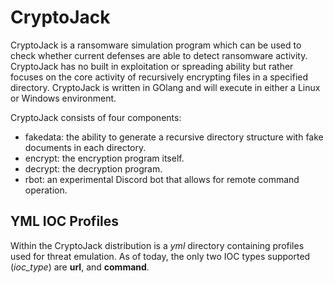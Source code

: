 # CryptoJack

CryptoJack is a ransomware simulation program which can be used to check whether current
defenses are able to detect ransomware activity.  CryptoJack has no built in exploitation
or spreading ability but rather focuses on the core activity of recursively encrypting
files in a specified directory. CryptoJack is written in GOlang and will execute in either
a Linux or Windows environment.

CryptoJack consists of four components:

* fakedata: the ability to generate a recursive directory structure with fake documents in each directory.
* encrypt: the encryption program itself.
* decrypt: the decryption program.
* rbot: an experimental Discord bot that allows for remote command operation.

## YML IOC Profiles

Within the CryptoJack distribution is a *yml* directory containing profiles
used for threat emulation. As of today, the only two IOC types supported
(*ioc_type*) are **url**, and **command**.

